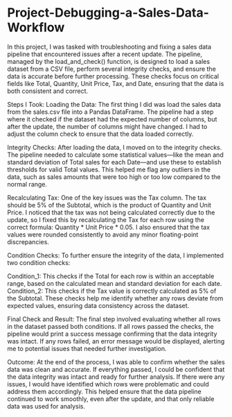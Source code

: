 # Project-Debugging-a-Sales-Data-Workflow

In this project, I was tasked with troubleshooting and fixing a sales data pipeline that encountered issues after a recent update. The pipeline, managed by the load_and_check() function, is designed to load a sales dataset from a CSV file, perform several integrity checks, and ensure the data is accurate before further processing. These checks focus on critical fields like Total, Quantity, Unit Price, Tax, and Date, ensuring that the data is both consistent and correct.

Steps I Took:
Loading the Data: The first thing I did was load the sales data from the sales.csv file into a Pandas DataFrame. The pipeline had a step where it checked if the dataset had the expected number of columns, but after the update, the number of columns might have changed. I had to adjust the column check to ensure that the data loaded correctly.

Integrity Checks: After loading the data, I moved on to the integrity checks. The pipeline needed to calculate some statistical values—like the mean and standard deviation of Total sales for each Date—and use these to establish thresholds for valid Total values. This helped me flag any outliers in the data, such as sales amounts that were too high or too low compared to the normal range.

Recalculating Tax: One of the key issues was the Tax column. The tax should be 5% of the Subtotal, which is the product of Quantity and Unit Price. I noticed that the tax was not being calculated correctly due to the update, so I fixed this by recalculating the Tax for each row using the correct formula: Quantity * Unit Price * 0.05. I also ensured that the tax values were rounded consistently to avoid any minor floating-point discrepancies.

Condition Checks: To further ensure the integrity of the data, I implemented two condition checks:

Condition_1: This checks if the Total for each row is within an acceptable range, based on the calculated mean and standard deviation for each date.
Condition_2: This checks if the Tax value is correctly calculated as 5% of the Subtotal.
These checks help me identify whether any rows deviate from expected values, ensuring data consistency across the dataset.

Final Check and Result: The final step involved evaluating whether all rows in the dataset passed both conditions. If all rows passed the checks, the pipeline would print a success message confirming that the data integrity was intact. If any rows failed, an error message would be displayed, alerting me to potential issues that needed further investigation.

Outcome:
At the end of the process, I was able to confirm whether the sales data was clean and accurate. If everything passed, I could be confident that the data integrity was intact and ready for further analysis. If there were any issues, I would have identified which rows were problematic and could address them accordingly. This helped ensure that the data pipeline continued to work smoothly, even after the update, and that only reliable data was used for analysis.
